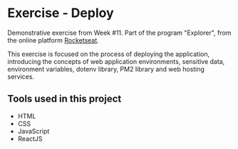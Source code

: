 # Exercise - Deploy

Demonstrative exercise from Week #11. Part of the program "Explorer", from the online platform [Rocketseat](https://rocketseat.com.br/).

This exercise is focused on the process of deploying the application,
introducing the concepts of web application environments, sensitive data, environment variables, dotenv library, PM2 library and web hosting services.


## Tools used in this project

- HTML
- CSS
- JavaScript
- ReactJS
